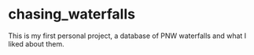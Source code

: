 # chasing_waterfalls
This is my first personal project, a database of PNW waterfalls and what I liked about them.
